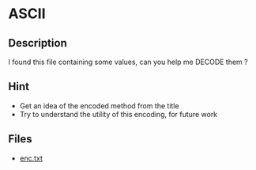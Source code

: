 # ASCII

## Description

I found this file containing some values, can you help me DECODE them ?

## Hint

- Get an idea of the encoded method from the title
- Try to understand the utility of this encoding, for future work

## Files

- [enc.txt](enc.txt)